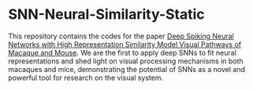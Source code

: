 # SNN-Neural-Similarity-Static

This repository contains the codes for the paper [Deep Spiking Neural Networks with High Representation Similarity Model Visual Pathways of Macaque and Mouse](https://arxiv.org/abs/2303.06060). We are the first to apply deep SNNs to fit neural representations and shed light on visual processing mechanisms in both macaques and mice, demonstrating the potential of SNNs as a novel and powerful tool for research on the visual system.